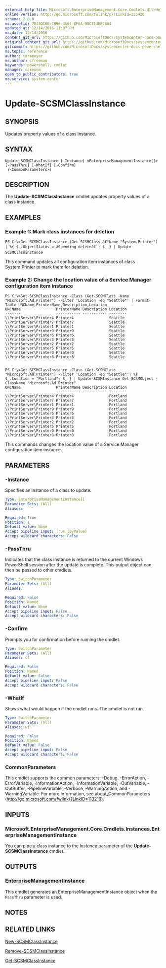 ```yaml
---
external help file: Microsoft.EnterpriseManagement.Core.Cmdlets.dll-Help.xml
online version: http://go.microsoft.com/fwlink/p/?LinkId=225420
schema: 2.0.0
ms.assetid: 7845DC60-CB96-4564-8F6A-95C314E67664
updated_at: 12/14/2016 11:37 PM
ms.date: 12/14/2016
content_git_url: https://github.com/MicrosoftDocs/systemcenter-docs-powershell/blob/master/systemcenter-cmdlets/SystemCenter2016/ServiceManagerCore/Update-SCSMClassInstance.md
original_content_git_url: https://github.com/MicrosoftDocs/systemcenter-docs-powershell/blob/master/systemcenter-cmdlets/SystemCenter2016/ServiceManagerCore/Update-SCSMClassInstance.md
gitcommit: https://github.com/MicrosoftDocs/systemcenter-docs-powershell/blob/ddd0fefc9adaabb9394eb6c21b33370913d1830d/systemcenter-cmdlets/SystemCenter2016/ServiceManagerCore/Update-SCSMClassInstance.md
ms.topic: reference
author: tarameyer
ms.author: cfreeman
keywords: powershell, cmdlet
manager: carmonm
open_to_public_contributors: true
ms.service: system-center
---
```


# Update-SCSMClassInstance

## SYNOPSIS
Updates property values of a class instance.

## SYNTAX

```
Update-SCSMClassInstance [-Instance] <EnterpriseManagementInstance[]> [-PassThru] [-WhatIf] [-Confirm]
 [<CommonParameters>]
```

## DESCRIPTION
The **Update-SCSMClassInstance** cmdlet updates property values of a class instance.

## EXAMPLES

### Example 1: Mark class instances for deletion
```
PS C:\>Get-SCSMClassInstance (Get-SCSMClass â€"Name "System.Printer") | %{ $_.ObjectStatus = â€pending deleteâ€ ; $_ } | Update-SCSMClassinstance
```

This command updates all configuration item instances of class System.Printer to mark them for deletion.

### Example 2: Change the location value of a Service Manager configuration item instance
```
PS C:\>Get-SCSMClassInstance -Class (Get-SCSMClass -Name "Microsoft.Ad.Printer") -Filter 'Location -eq "Seattle"' | Format-Table UNCName,PrinterName,Description,Location
UNCName                PrinterName Description Location
-------                ----------- ----------- --------
\\PrintServer\Printer4 Printer4                Seattle
\\PrintServer\Printer7 Printer7                Seattle
\\PrintServer\Printer1 Printer1                Seattle
\\PrintServer\Printer9 Printer9                Seattle
\\PrintServer\Printer6 Printer6                Seattle
\\PrintServer\Printer3 Printer3                Seattle
\\PrintServer\Printer2 Printer2                Seattle
\\PrintServer\Printer5 Printer5                Seattle
\\PrintServer\Printer0 Printer0                Seattle
\\PrintServer\Printer8 Printer8                Seattle


PS C:\>Get-SCSMClassInstance -Class (Get-SCSMClass "Microsoft.Ad.Printer") -Filter 'Location -eq "Seattle"'| %{ $_.Location = "Portland"; $_ } | Update-SCSMInstance Get-SCSMObject -ClassName "Microsoft.Ad.Printer"
UNCName                PrinterName Description Location
-------                ----------- ----------- --------
\\PrintServer\Printer4 Printer4                Portland
\\PrintServer\Printer7 Printer7                Portland
\\PrintServer\Printer1 Printer1                Portland
\\PrintServer\Printer9 Printer9                Portland
\\PrintServer\Printer6 Printer6                Portland
\\PrintServer\Printer3 Printer3                Portland
\\PrintServer\Printer2 Printer2                Portland
\\PrintServer\Printer5 Printer5                Portland
\\PrintServer\Printer0 Printer0                Portland
\\PrintServer\Printer8 Printer8                Portland
```

This commands changes the location value of a Service Manager configuration item instance.

## PARAMETERS

### -Instance
Specifies an instance of a class to update.

```yaml
Type: EnterpriseManagementInstance[]
Parameter Sets: (All)
Aliases: 

Required: True
Position: 1
Default value: None
Accept pipeline input: True (ByValue)
Accept wildcard characters: False
```

### -PassThru
Indicates that the class instance is returned to the current Windows PowerShell session after the update is complete.
This output object can then be passed to other cmdlets.

```yaml
Type: SwitchParameter
Parameter Sets: (All)
Aliases: 

Required: False
Position: Named
Default value: None
Accept pipeline input: False
Accept wildcard characters: False
```

### -Confirm
Prompts you for confirmation before running the cmdlet.

```yaml
Type: SwitchParameter
Parameter Sets: (All)
Aliases: cf

Required: False
Position: Named
Default value: False
Accept pipeline input: False
Accept wildcard characters: False
```

### -WhatIf
Shows what would happen if the cmdlet runs.
The cmdlet is not run.

```yaml
Type: SwitchParameter
Parameter Sets: (All)
Aliases: wi

Required: False
Position: Named
Default value: False
Accept pipeline input: False
Accept wildcard characters: False
```

### CommonParameters
This cmdlet supports the common parameters: -Debug, -ErrorAction, -ErrorVariable, -InformationAction, -InformationVariable, -OutVariable, -OutBuffer, -PipelineVariable, -Verbose, -WarningAction, and -WarningVariable. For more information, see about_CommonParameters (http://go.microsoft.com/fwlink/?LinkID=113216).

## INPUTS

### Microsoft.EnterpriseManagement.Core.Cmdlets.Instances.EnterpriseManagementInstance
You can pipe a class instance to the *Instance* parameter of the **Update-SCSMClassInstance** cmdlet.

## OUTPUTS

### EnterpriseManagementInstance
This cmdlet generates an EnterpriseManagementInstance object when the `PassThru` parameter is used.

## NOTES

## RELATED LINKS

[New-SCSMClassInstance](xref:SystemCenter2016/ServiceManagerCore/New-SCSMClassInstance.md)

[Remove-SCSMClassInstance](xref:SystemCenter2016/ServiceManagerCore/Remove-SCSMClassInstance.md)

[Get-SCSMClassInstance](xref:SystemCenter2016/ServiceManagerCore/Get-SCSMClassInstance.md)

